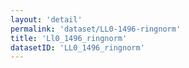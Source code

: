 ```yaml
---
layout: 'detail'
permalink: 'dataset/LL0-1496-ringnorm'
title: 'Ll0_1496_ringnorm'
datasetID: 'LL0_1496_ringnorm'
---
```

